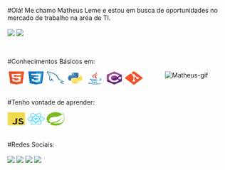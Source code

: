  #Olá! Me chamo Matheus Leme e estou em busca de oportunidades no mercado de trabalho na aréa de TI.
 <br>
 <br>
  <a href="https://github.com/Matheus-A-Leme"></a>
  <img height="175em" src="https://github-readme-stats.vercel.app/api?username=Matheus-A-Leme&show_icons=true">
  <img height="180em" src="https://github-readme-stats.vercel.app/api/top-langs/?username=Matheus-A-Leme&langs_count=8">

</div>
<br>  

  
<p>#Conhecimentos Básicos em:</p>  
<div style="display: inline_block">
  <img align="center" alt="Html5" height="30" width="40" src="https://raw.githubusercontent.com/devicons/devicon/master/icons/html5/html5-original.svg">
  <img align="center" alt="Css3" height="30" width="40" src="https://raw.githubusercontent.com/devicons/devicon/master/icons/css3/css3-original.svg">
  <img align="center" alt="MySQL" height="30" width="40" src="https://raw.githubusercontent.com/devicons/devicon/master/icons/mysql/mysql-original.svg">
  <img align="center" alt="Python" height="30" width="40" src="https://raw.githubusercontent.com/devicons/devicon/master/icons/python/python-original.svg">
  <img align="center" alt="Java" height="30" width="40" src="https://raw.githubusercontent.com/devicons/devicon/master/icons/java/java-original.svg">
  <img align="center" alt="Csharp" height="30" width="40" src="https://raw.githubusercontent.com/devicons/devicon/master/icons/csharp/csharp-original.svg">
  <img align="center" alt="Git" height="30" width="40" src="https://raw.githubusercontent.com/devicons/devicon/master/icons/git/git-original.svg">
  <img align="right" alt="Matheus-gif" height="150" width="150" src="https://i.picasion.com/pic91/9ebcb9e58ea82c0842562ca7a7d747f5.gif" border="0" alt="gif maker"><br>
</div>
<br>

#Tenho vontade de aprender: 
<div style="display: inline_block">
  <img align="center" alt="Javascript" height="30" width="40" src="https://raw.githubusercontent.com/devicons/devicon/master/icons/javascript/javascript-original.svg">
  <img align="center" alt="React-Native" height="30" width="40" src="https://raw.githubusercontent.com/devicons/devicon/master/icons/react/react-original.svg">
  <img align="center" alt="Spring" height="30" width="40" src="https://raw.githubusercontent.com/devicons/devicon/master/icons/spring/spring-original.svg">
</div> 
  <br><br>
 #Redes Sociais: 
<div style="display: inline_block"><br>
  <a href="https://www.linkedin.com/in/matheus-leme/" target="_blank"><img src="https://img.shields.io/badge/LinkedIn-0077B5?style=for-the-badge&logo=linkedin&logoColor=white"></a>
  <a href="https://github.com/Matheus-A-Leme" target="_blank"><img src="https://img.shields.io/badge/GitHub-100000?style=for-the-badge&logo=github&logoColor=white"></a>  
  <a href = "mailto:Leme.matheus10@gmail.com"><img src="https://img.shields.io/badge/Gmail-D14836?style=for-the-badge&logo=gmail&logoColor=white"></a>
  <a href="https://discord.gg/4upjBF4z"><img src="https://img.shields.io/badge/Discord-7289DA?style=for-the-badge&logo=discord&logoColor=white">
  <a href="">

 </div>
 
